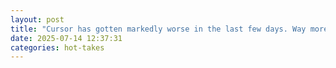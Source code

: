 ```yaml
---
layout: post
title: "Cursor has gotten markedly worse in the last few days. Way more thinking without better results, interrupting itself to make minor course adjustments but now harder to interrupt for major ones, much slower as context builds, and way more code for only a slight bump in quality. And it's burning through money faster (maybe double the rate from my perception?)"
date: 2025-07-14 12:37:31
categories: hot-takes
---
```



